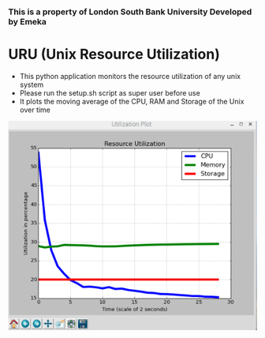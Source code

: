 ### This is a property of London South Bank University Developed by Emeka
# URU (Unix Resource Utilization)

* This python application monitors the resource utilization of any unix system
* Please run the setup.sh script as super user before use
* It plots the moving average of the CPU, RAM and Storage of the Unix over time

![graphical display](uru1.png)
